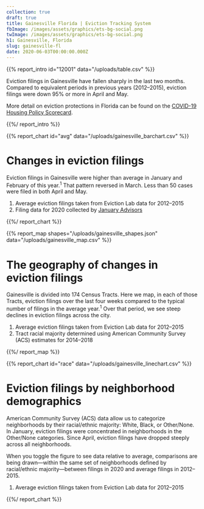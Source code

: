 ```yaml
---
collection: true
draft: true
title: Gainesville Florida | Eviction Tracking System
fbImage: /images/assets/graphics/ets-bg-social.png
twImage: /images/assets/graphics/ets-bg-social.png
h1: Gainesville, Florida
slug: gainesville-fl
date: 2020-06-03T00:00:00.000Z
---
```


{{% report_intro id="12001" data="/uploads/table.csv" %}}

Eviction filings in Gainesville have fallen sharply in the last two months. Compared to equivalent periods in previous years (2012–2015), eviction filings were down 95% or more in April and May. 

More detail on eviction protections in Florida can be found on the [COVID-19 Housing Policy Scorecard](https://evictionlab.org/covid-policy-scorecard/fl/).

{{%/ report_intro %}}

{{% report_chart id="avg" data="/uploads/gainesville_barchart.csv" %}}

# Changes in eviction filings

Eviction filings in Gainesville were higher than average in January and February of this year.<sup>1</sup> That pattern reversed in March. Less than 50 cases were filed in both April and May.

1. Average eviction filings taken from Eviction Lab data for 2012–2015
2. Filing data for 2020 collected by [January Advisors](https://www.januaryadvisors.com/)

{{%/ report_chart %}}


{{% report_map shapes="/uploads/gainesville_shapes.json" data="/uploads/gainesville_map.csv" %}}

# The geography of changes in eviction filings

Gainesville is divided into 174 Census Tracts. Here we map, in each of those Tracts, eviction filings over the last four weeks compared to the typical number of filings in the average year.<sup>1</sup> Over that period, we see steep declines in eviction filings across the city.

1. Average eviction filings taken from Eviction Lab data for 2012–2015
2. Tract racial majority determined using American Community Survey (ACS) estimates for 2014–2018

{{%/ report_map %}}


{{% report_chart id="race" data="/uploads/gainesville_linechart.csv" %}}

# Eviction filings by neighborhood demographics

American Community Survey (ACS) data allow us to categorize neighborhoods by their racial/ethnic majority: White, Black, or Other/None. In January, eviction filings were concentrated in neighborhoods in the Other/None categories. Since April, eviction filings have dropped steeply across all neighborhoods.

When you toggle the figure to see data relative to average, comparisons are being drawn—within the same set of neighborhoods defined by racial/ethnic majority—between filings in 2020 and average filings in 2012–2015.

1. Average eviction filings taken from Eviction Lab data for 2012–2015

{{%/ report_chart %}}